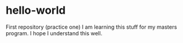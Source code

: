 # hello-world
First repository (practice one)
I am learning this stuff for my masters program. I hope I understand this well.

